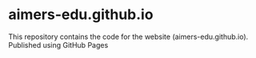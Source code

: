 # aimers-edu.github.io
This repository contains the code for the website (aimers-edu.github.io).
Published using GitHub Pages
